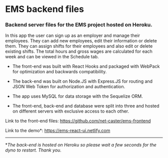# EMS backend files

### Backend server files for the EMS project hosted on Heroku.

In this app the user can sign up as an employer and manage their employees.
They can add new employees, edit their information or delete them.
They can assign shifts for their employees and also edit or delete existing
shifts.
The total hours and gross wages are calculated for each week and can be
viewed in the Schedule tab.

* The front-end was built with React Hooks and packaged with WebPack for
optimization and backwards compatibility.

* The back-end was built on Node.JS with Express.JS for routing and JSON
Web Token for authorization and authentication.

* The app uses MySQL for data storage with the Sequelize ORM.

* The front-end, back-end and database were split into three and hosted
on different servers with exclusive access to each other.

Link to the front-end files: https://github.com/net-caster/ems-frontend

Link to the demo*: https://ems-react-ui.netlify.com

---

**The back-end is hosted on Heroku so please wait a few seconds for the dyno
to restart. Thank you.*
